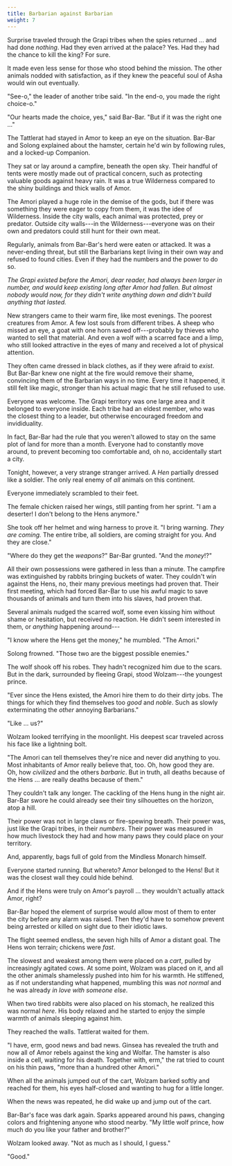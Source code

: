 ```yaml
---
title: Barbarian against Barbarian
weight: 7
---
```

Surprise traveled through the Grapi tribes when the spies returned ... and had done _nothing_. Had they even arrived at the palace? Yes. Had they had the chance to kill the king? For sure.

It made even less sense for those who stood behind the mission. The other animals nodded with satisfaction, as if they knew the peaceful soul of Asha would win out eventually.

"See-o," the leader of another tribe said. "In the end-o, you made the right choice-o."

"Our hearts made the choice, yes," said Bar-Bar. "But if it was the right one ..."

The Tattlerat had stayed in Amor to keep an eye on the situation. Bar-Bar and Solong explained about the hamster, certain he'd win by following rules, and a locked-up Companion.

They sat or lay around a campfire, beneath the open sky. Their handful of tents were mostly made out of practical concern, such as protecting valuable goods against heavy rain. It was a true Wilderness compared to the shiny buildings and thick walls of Amor.

The Amori played a huge role in the demise of the gods, but if there was something they were eager to copy from them, it was the idee of Wilderness. Inside the city walls, each animal was protected, prey or predator. Outside city walls---in the Wilderness---everyone was on their own and predators could still hunt for their own meat.

Regularly, animals from Bar-Bar's herd were eaten or attacked. It was a never-ending threat, but still the Barbarians kept living in their own way and refused to found cities. Even if they had the numbers and the power to do so.

_The Grapi existed before the Amori, dear reader, had always been larger in number, and would keep existing long after Amor had fallen. But almost nobody would now, for they didn't write anything down and didn't build anything that lasted._

New strangers came to their warm fire, like most evenings. The poorest creatures from Amor. A few lost souls from different tribes. A sheep who missed an eye, a goat with one horn sawed off---probably by thieves who wanted to sell that material. And even a wolf with a scarred face and a limp, who still looked attractive in the eyes of many and received a lot of physical attention.

They often came dressed in black clothes, as if they were afraid to _exist_. But Bar-Bar knew one night at the fire would remove their shame, convincing them of the Barbarian ways in no time. Every time it happened, it still felt like magic, stronger than his actual magic that he still refused to use.

Everyone was welcome. The Grapi territory was one large area and it belonged to everyone inside. Each tribe had an eldest member, who was the closest thing to a leader, but otherwise encouraged freedom and invididuality.

In fact, Bar-Bar had the rule that you weren't allowed to stay on the same plot of land for more than a month. Everyone had to constantly move around, to prevent becoming too comfortable and, oh no, accidentally start a city.

Tonight, however, a very strange stranger arrived. A _Hen_ partially dressed like a soldier. The only real enemy of _all_ animals on this continent.

Everyone immediately scrambled to their feet.

The female chicken raised her wings, still panting from her sprint. "I am a deserter! I don't belong to the Hens anymore."

She took off her helmet and wing harness to prove it. "I bring warning. _They are coming._ The entire tribe, all soldiers, are coming straight for you. And they are close."

"Where do they get the _weapons_?" Bar-Bar grunted. "And the _money_!?"

All their own possessions were gathered in less than a minute. The campfire was extinguished by rabbits bringing buckets of water. They couldn't win against the Hens, no, their many previous meetings had proven that. Their first meeting, which had forced Bar-Bar to use his awful magic to save thousands of animals and turn them into his slaves, had proven that.

Several animals nudged the scarred wolf, some even kissing him without shame or hesitation, but received no reaction. He didn't seem interested in them, or _anything_ happening around---

"I know where the Hens get the money," he mumbled. "The Amori."

Solong frowned. "Those two are the biggest possible enemies."

The wolf shook off his robes. They hadn't recognized him due to the scars. But in the dark, surrounded by fleeing Grapi, stood Wolzam---the youngest prince.

"Ever since the Hens existed, the Amori hire them to do their dirty jobs. The things for which they find themselves too _good_ and _noble_. Such as slowly exterminating the _other_ annoying Barbarians."

"Like ... us?"

Wolzam looked terrifying in the moonlight. His deepest scar traveled across his face like a lightning bolt. 

"The Amori can tell themselves they're nice and never did anything to you. Most inhabitants of Amor really believe that, too. Oh, how good they are. Oh, how _civilized_ and the others _barbaric_. But in truth, all deaths because of the Hens ... are really deaths because of them."

They couldn't talk any longer. The cackling of the Hens hung in the night air. Bar-Bar swore he could already see their tiny silhouettes on the horizon, atop a hill.

Their power was not in large claws or fire-spewing breath. Their power was, just like the Grapi tribes, in their _numbers_. Their power was measured in how much livestock they had and how many paws they could place on your territory.

And, apparently, bags full of gold from the Mindless Monarch himself.

Everyone started running. But whereto? Amor belonged to the Hens! But it was the closest wall they could hide behind.

And if the Hens were truly on Amor's payroll ... they wouldn't actually attack Amor, right?

Bar-Bar hoped the element of surprise would allow most of them to enter the city before any alarm was raised. Then they'd have to somehow prevent being arrested or killed on sight due to their idiotic laws.

The flight seemed endless, the seven high hills of Amor a distant goal. The Hens won terrain; chickens were _fast_.

The slowest and weakest among them were placed on a _cart_, pulled by increasingly agitated cows. At some point, Wolzam was placed on it, and all the other animals shamelessly pushed into him for his warmth. He stiffened, as if not understanding what happened, mumbling this was _not normal_ and he was already _in love with someone else_.

When two tired rabbits were also placed on his stomach, he realized this was normal _here_. His body relaxed and he started to enjoy the simple warmth of animals sleeping against him.

They reached the walls. Tattlerat waited for them.

"I have, erm, good news and bad news. Ginsea has revealed the truth and now all of Amor rebels against the king and Wolfar. The hamster is also inside a cell, waiting for his death. Together with, erm," the rat tried to count on his thin paws, "more than a hundred other Amori."

When all the animals jumped out of the cart, Wolzam barked softly and reached for them, his eyes half-closed and wanting to hug for a little longer.

When the news was repeated, he did wake up and jump out of the cart.

Bar-Bar's face was dark again. Sparks appeared around his paws, changing colors and frightening anyone who stood nearby. "My little wolf prince, how much do you like your father and brother?"

Wolzam looked away. "Not as much as I should, I guess."

"Good."